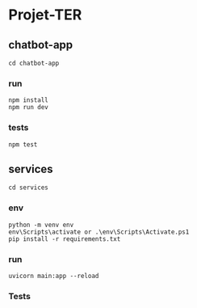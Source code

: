 # Projet-TER

## chatbot-app
```
cd chatbot-app
```

### run
```
npm install
npm run dev
```

### tests
```
npm test
```

## services
```
cd services
```

### env
```
python -m venv env
env\Scripts\activate or .\env\Scripts\Activate.ps1
pip install -r requirements.txt
```

### run
```
uvicorn main:app --reload
```

### Tests
```

```